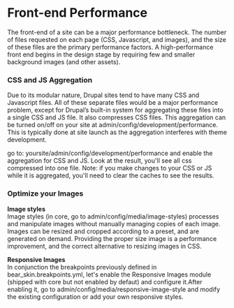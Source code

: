 # Front-end Performance

The front-end of a site can be a major performance bottleneck. The number of files requested on each page (CSS, Javascript, and images), and the size of these files are the primary performance factors. A high-performance front end begins in the design stage by requiring few and smaller background images (and other assets).


### CSS and JS Aggregation

Due to its modular nature, Drupal sites tend to have many CSS and Javascript files. All of these separate files would be a major performance problem, except for Drupal’s built-in system for aggregating these files into a single CSS and JS file. It also compresses CSS files. This aggregation can be turned on/off on your site at admin/config/development/performance. This is typically done at site launch as the aggregation interferes with theme development.

go to: yoursite/admin/config/development/performance and enable the aggregation for CSS and JS. Look at the result, you'll see all css compressed into one file. Note: if you make changes to your CSS or JS while it is aggregated, you'll need to clear the caches to see the results. 

### Optimize your Images

**Image styles**<br>Image styles (in core, go to admin/config/media/image-styles) processes and manipulate images without manually managing copies of each image. Images can be resized and cropped according to a preset, and are generated on demand. Providing the proper size image is a performance improvement, and the correct alternative to resizing images in CSS. 

**Responsive Images**<br>
In conjunction the breakpoints previously defined in bear_skin.breakpoints.yml, let's enable the Responsive Images module (shipped with core but not enabled by defaut) and configure it.After enabling it, go to admin/config/media/responsive-image-style and modify the existing configuration or add your own responsive styles. 
